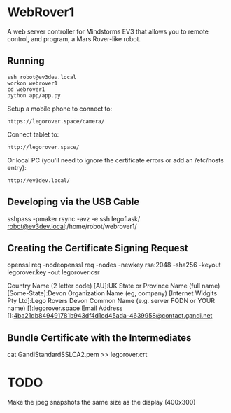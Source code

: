 # WebRover1

A web server controller for Mindstorms EV3 that allows you to remote control,
and program, a Mars Rover-like robot.


## Running

    ssh robot@ev3dev.local
    workon webrover1
    cd webrover1
    python app/app.py

Setup a mobile phone to connect to:

    https://legorover.space/camera/

Connect tablet to:

    http://legorover.space/

Or local PC (you'll need to ignore the certificate errors or add an /etc/hosts entry):

    http://ev3dev.local/


## Developing via the USB Cable

sshpass -pmaker rsync -avz -e ssh legoflask/ robot@ev3dev.local:/home/robot/webrover1/


## Creating the Certificate Signing Request

openssl req  -nodeopenssl req -nodes -newkey rsa:2048 -sha256 -keyout legorover.key -out legorover.csr

Country Name (2 letter code) [AU]:UK
State or Province Name (full name) [Some-State]:Devon
Organization Name (eg, company) [Internet Widgits Pty Ltd]:Lego Rovers Devon
Common Name (e.g. server FQDN or YOUR name) []:legorover.space
Email Address []:4ba21db849491781b943df4d1cd45ada-4639958@contact.gandi.net

## Bundle Certificate with the Intermediates

cat GandiStandardSSLCA2.pem >> legorover.crt


# TODO

Make the jpeg snapshots the same size as the display (400x300)

